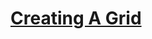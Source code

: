 # [Creating A Grid](https://www.theodinproject.com/lessons/node-path-intermediate-html-and-css-creating-a-grid)
